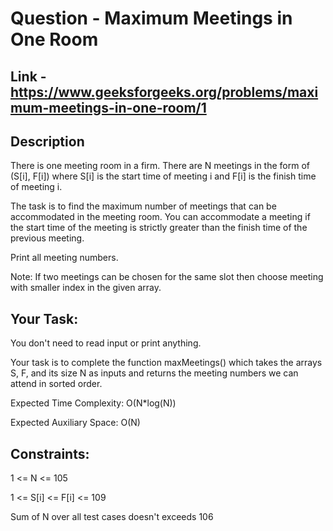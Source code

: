 # Question - Maximum Meetings in One Room

## Link - https://www.geeksforgeeks.org/problems/maximum-meetings-in-one-room/1

## Description
There is one meeting room in a firm. There are N meetings in the form of (S[i], F[i]) where S[i] is the start time of meeting i and F[i] is the finish time of meeting i.

The task is to find the maximum number of meetings that can be accommodated in the meeting room. You can accommodate a meeting if the start time of the meeting is strictly greater than the finish time of the previous meeting. 

Print all meeting numbers.

Note: If two meetings can be chosen for the same slot then choose meeting with smaller index in the given array.

## Your Task:

You don't need to read input or print anything. 

Your task is to complete the function maxMeetings() which takes the arrays S, F, and its size N as inputs and returns the meeting numbers we can attend in sorted order.

Expected Time Complexity: O(N*log(N))

Expected Auxiliary Space: O(N)

## Constraints:

1 <= N <= 105

1 <= S[i] <= F[i] <= 109

Sum of N over all test cases doesn't exceeds 106
